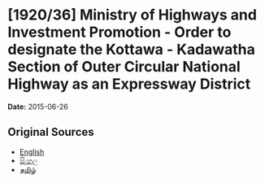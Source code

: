 # [1920/36] Ministry of Highways and Investment Promotion - Order to designate the Kottawa - Kadawatha Section of Outer Circular National Highway as an Expressway District

**Date:** 2015-06-26

## Original Sources

- [English](https://documents.gov.lk/view/extra-gazettes/2015/6/1920-36_E.pdf)
- [සිංහල](https://documents.gov.lk/view/extra-gazettes/2015/6/1920-36_S.pdf)
- [தமிழ்](https://documents.gov.lk/view/extra-gazettes/2015/6/1920-36_T.pdf)
